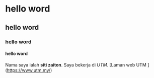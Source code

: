 # hello word
## hello word
### hello word
#### hello word

Nama saya ialah **siti zaiton**. Saya bekerja di *UTM*. [Laman web UTM ] (https://www.utm.my/)
